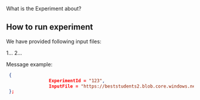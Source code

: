 What is the Experiment about?


## How to run experiment

We have provided following input files:

1...
2...


Message example:

~~~json
 {
                ExperimentId = "123",
                InputFile = "https://beststudents2.blob.core.windows.net/documents2/daenet.mp4",
 };
~~~
